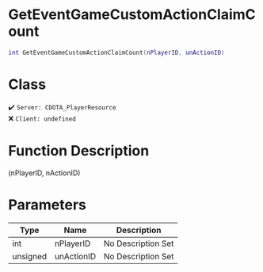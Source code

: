 # GetEventGameCustomActionClaimCount
```lua
int GetEventGameCustomActionClaimCount(nPlayerID, unActionID)
```
# Class
✔️ `Server: CDOTA_PlayerResource`  
❌ `Client: undefined`  

# Function Description
(nPlayerID, nActionID)
# Parameters
Type|Name|Description
--|--|--
int|nPlayerID|No Description Set
unsigned|unActionID|No Description Set
